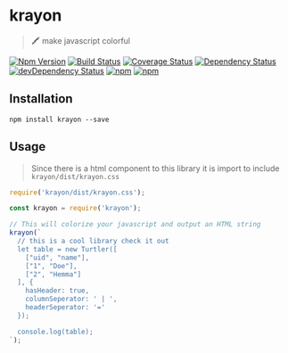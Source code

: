 # krayon

> 🖍 make javascript colorful

[![Npm Version](https://img.shields.io/npm/v/krayon.svg)](https://www.npmjs.com/package/krayon)
[![Build Status](https://travis-ci.org/gabrielcsapo/krayon.svg?branch=master)](https://travis-ci.org/gabrielcsapo/krayon)
[![Coverage Status](https://lcov-server.gabrielcsapo.com/badge/github%2Ecom/gabrielcsapo/krayon.svg)](https://lcov-server.gabrielcsapo.com/coverage/github%2Ecom/gabrielcsapo/krayon)
[![Dependency Status](https://starbuck.gabrielcsapo.com/badge/github/gabrielcsapo/krayon/status.svg)](https://starbuck.gabrielcsapo.com/github/gabrielcsapo/krayon)
[![devDependency Status](https://starbuck.gabrielcsapo.com/badge/github/gabrielcsapo/krayon/dev-status.svg)](https://starbuck.gabrielcsapo.com/github/gabrielcsapo/krayon#info=devDependencies)
[![npm](https://img.shields.io/npm/dt/krayon.svg)]()
[![npm](https://img.shields.io/npm/dm/krayon.svg)]()

## Installation

```
npm install krayon --save
```

## Usage

> Since there is a html component to this library it is import to include `krayon/dist/krayon.css`

```js
require('krayon/dist/krayon.css');

const krayon = require('krayon');

// This will colorize your javascript and output an HTML string
krayon(`
  // this is a cool library check it out
  let table = new Turtler([
    ["uid", "name"],
    ["1", "Doe"],
    ["2", "Hemma"]
  ], {
    hasHeader: true,
    columnSeperator: ' | ',
    headerSeperator: '='
  });

  console.log(table);
`);
```

